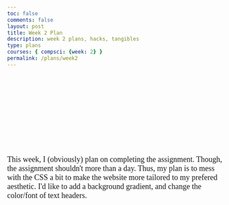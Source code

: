 ```yaml
---
toc: false
comments: false
layout: post
title: Week 2 Plan
description: week 2 plans, hacks, tangibles
type: plans
courses: { compsci: {week: 2} }
permalink: /plans/week2
---
```


<br>
<br>
<br>
<br>
<br>
<br>
<br>
<br>
<br>
<br>


<p style="font-family:Gill Sans; font-size:18px;">This week, I (obviously) plan on completing the assignment. Though, the assignment shouldn't more than a day. Thus, my plan is to mess with the CSS a bit to make the website more tailored to my prefered aesthetic. I'd like to add a background gradient, and change the color/font of text headers. </p>





